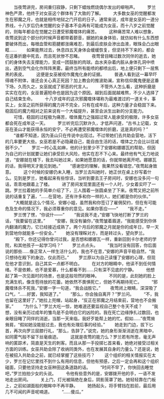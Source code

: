 　　当夜莺讲完，房间重归寂静，只剩下蜡烛燃烧偶尔发出的噼啪声。
　　罗兰神色严肃，他终于对女巫这个群体有了大致的了解。
　　大多数女巫的觉醒都发生在邪魔之月，也就是相传地狱之门开启的日子。通常来说，成年是女巫的一道分界线，十八岁后仍未觉醒的女子基本不会再有可能成为女巫，而十八岁之前觉醒的，则每年都会在觉醒之日遭受邪魔噬体的痛苦。
　　这种痛苦常人难以想象，夜莺说到这个部分的时候声音都带着颤音，据她的亲身体验，就仿如有什么东西想要破体而出，每根血管和筋腱都涨痛难忍，到最后皮肤会渗出血液，眼珠会凸出眼眶……
　　如果能熬过去，休息四五天身体会缓缓恢复，但坚持不下来的，都会在这番折磨中死去，而且死状惨不忍睹。
　　夜莺曾目睹过数次同伴的逝去，她们的身体失去支撑能力，变成一团鼓胀的肉球。血水夹杂着内脏从身体孔洞中喷出，遇到空气会化作阵阵黑雾。最终当所有能喷的都喷出后，地上便只剩下一层焦黑的表皮。
　　这便是女巫被视作魔鬼化身的证据。
　　普通人看到这一幕早吓得魂不附体，谁还会关心真正死因？加上教会的推波助澜，宣称信仰魔鬼便是这番下场，久而久之，女巫就成了邪恶的代言人。
　　不管外人怎么看，这种折磨是实实在在的，女巫普遍短命也是因为这个原因。越到后面就越难熬，不少人选择了自己结束生命。
　　十八岁成年的这次邪魔噬体堪称为最难渡过的一道关卡，事实上，女巫之前所获得的魔力并不完全，只有在成年后，这种力量才会稳固下来。稳固后的魔力相对之前来说有一个大幅提升，甚至会派生出新的分支能力。
　　可惜，稳固的过程极为痛苦，噬体魔力之强超过常人能承受的极限，许多女巫都会死在成年这一天。
　　罗兰听完后沉默许久，才低声问道，“古书上记载，女巫在圣山才能获得永恒的安宁，不必再遭受邪魔噬体的折磨，这是真的吗？”
　　“谁都不知道，因为圣山只在传说中出现过。不过带她们去共助会营地，活下的几率要更大些。女巫若是不必隐藏自己，能自由生活的话，噬体之力会比以往减弱不少。”
　　罗兰一时心乱如麻，他的计划里少不了安娜和娜娜瓦的帮助，但因为自己的计划就要让她们承受巨大风险，他实在忍不下心来。最终他有气无力地说道，“安娜就在楼下，我去叫她过来，如果她愿意的话，你就带她离开吧。娜娜瓦的话，我得明天才能见到她。”
　　“感谢您的理解，我果然没看错您，”夜莺起身致意。
　　这个时候的安娜仍未入睡，当罗兰去叫她时，她正伏在桌上抄写着什么。见到是罗兰，她看起来有些惊讶。当听到要去王子房间时，安娜也没多问一句话，乖乖地跟着上了楼。
　　进了房间发现里面还有一个人时，少女着实吓了一跳。罗兰拉着她的手简单介绍了下，三人围着一张圆桌坐了下来。夜莺又把之前所说的话重复了遍，“……在营地，还有许多和你一样的人，她们都是你的伙伴。”
　　“大概就是这么个情况，安娜小姐，虽然我和你签订了雇佣契约，但在有可能危及生命的情况下，我必须尊重你的意见。如果你答应——”
　　“我不走。”
　　罗兰愣了愣，“你说什——”
　　“我说我不走，”安娜飞快地打断了罗兰的话，“我要留在这里。”
　　“安娜，我没有骗你，”夜莺皱着眉道，“我能感受到你体内翻涌的魔力，它已经接近成熟了。两个月后的邪魔之月就是你的成年日，早一天到营地你就能多一份安全。”
　　她没有理睬对方，而是转过头，望向罗兰。
　　“殿下，你还记得你曾问过我，是否想和娜娜瓦一样，重新回到卡尔老师的学院，和其他孩子一起学习吗？”
　　罗兰点点头。
　　“我当时没有回答，你后面说的那些……像正常人一样生活什么的，我也不在意，”安娜的声音平稳自然，“我只想待在殿下的身边，仅此而已。”
　　罗兰原以为自己读懂了安娜的心理，但现在他才意识到，自己其实一点都不明白。
　　在对方的眼睛中，他读不到任何情绪。不是依赖，也不是爱慕，什么都看不到……只有深不见底的宁静。
　　他想起了第一次见面时的场景，也是这般坦然的眼神。
　　不同的是，此刻她的脸上充满生机，像含苞待放的花蕾。她依然不畏惧死亡，但她不再期待死亡。
　　“邪魔噬体杀不死我，”安娜一字一句道，“我会战胜它。”
　　夜莺闭上眼睛，深深吸了口气，“……好罢，我知道了。”
　　“那么，你会独自离开？”罗兰问。
　　“不，我也留在这里好了，”她拉上兜帽，站起身，“反正在邪魔之月结束前，营地也不会搬家。”
　　“为什么？”罗兰大吃一惊，她难道还要监视自己整个冬天不成？
　　“我想，没有亲历过成年的雏鸟是不会明白它的凶险的。我在死亡边缘挣扎过数回，也亲眼目睹了同伴的消逝，当那一天来临，我好歹能帮上她的忙。假如……”夜莺耸耸肩，“假如她没能挺过去，我也有处理后事的经验。”
　　她走到门边，拔下匕首，再次向罗兰屈膝行礼，“那么，告辞了。”说完，她的身形渐渐消逝在黑暗中，如同雾气般不留下丝毫痕迹。
　　这就是夜莺的能力么？罗兰若有所思，毫无声响的匿踪术，简直是天生的刺客。而且从那一手投掷匕首来看，她绝对接受过相关方面的训练。女巫共助会除了收纳同类外，也在发展其自身的力量么？还是说，她在被招入共助会之前，就已经掌握了这些技巧？
　　这个组织的相关情报实在太少，罗兰在记忆里找不到什么有用的信息，但他有预感，之后一定会再和这个组织碰面，只要他坚持走女巫种田这条道路的话。
　　“时间不早了，你快回去睡觉吧，”罗兰拍拍少女的头说。
　　令他有些意外的是，安娜拨开他的手，一语不发地走出房间。
　　关上门，灯光被隔绝在身后，阴影笼罩了她。她轻轻靠在门板上，之前如湖面般的眼眸中不再平静。
　　她扬起头，将手臂挡在脸前，最后用几不可闻的声音呢喃道。
　　“……傻瓜。”